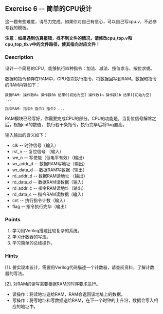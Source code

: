 ## Exercise 6 -- 简单的CPU设计

这一题有些难度，请尽力完成。如果你对自己有信心，可以自己写cpu.v，不必参考我的模板。

**注意：如果遇到仿真报错，找不到文件的情况，请修改cpu_top.v和cpu_top_tb.v中的文件路径，使其指向对应文件！**

### Description

设计一个简易的CPU，能够执行四种指令：加法、减法、按位求与、按位求或。

数据和指令预存在RAM中，CPU依次执行指令，将数据回写到RAM。数据和指令的RAM内容如下：

```
数据RAM: 操作数0a 操作数0b 结果0[初始为空] 操作数1a 操作数1b 结果1[初始为空] ...

指令RAM: 指令0 指令1 指令2 ... 
```

RAM模块已经写好，你需要完成CPU的部分。CPU的功能是，当复位信号解除之后，根据cnt的数值，
执行若干条指令，执行完毕后将flag置高。

输入输出的含义如下：

+ clk -- 时钟信号（输入）
+ rst_n -- 复位信号 （输入）
+ we_n -- 写使能（低电平有效）（输出）
+ wr_addr_d -- 数据RAM写地址（输出）
+ wr_data_d -- 数据RAM写数据（输出）
+ rd_addr_d -- 数据RAM读地址 （输出）
+ rd_data_d -- 数据RAM读数据（输入）
+ rd_addr_c -- 指令RAM读地址（输出）
+ rd_data_c -- 指令RAM读数据（输入）
+ cnt -- 执行指令计数（输入）
+ flag -- 指令执行完毕（输出）
  
### Points

1. 学习用Verilog搭建比较复杂的系统。
2. 学习计数器的写法。
3. 学习简单的总线操作。

### Hints

[1]. 要实现本设计，需要用Verilog代码描述一个计数器，请查阅资料，了解计数器的写法。

[2]. 对RAM的读写需要根据RAM的时序要求进行。

+ 读操作：将读地址送给RAM，RAM会返回该地址上的数据。
+ 写操作：将写地址和写数据送给RAM，在下一个时钟的上升沿，数据会写入相应的地址中。
